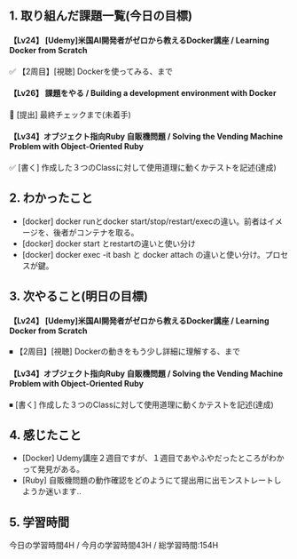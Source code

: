 ## 1. 取り組んだ課題一覧(今日の目標)  
#### 【Lv24】	[Udemy]米国AI開発者がゼロから教えるDocker講座 / Learning Docker from Scratch
✅ 【2周目】[視聴]  Dockerを使ってみる、まで

#### 【Lv26】 課題をやる / Building a development environment with Docker  
🔺 [提出] 最終チェックまで(未着手)

#### 【Lv34】オブジェクト指向Ruby 自販機問題 / Solving the Vending Machine Problem with Object-Oriented Ruby
✅  [書く] 作成した３つのClassに対して使用道理に動くかテストを記述(達成)

## 2. わかったこと  
- [docker] docker runとdocker start/stop/restart/execの違い。前者はイメージを、後者がコンテナを取る。
- [docker] docker start とrestartの違いと使い分け
- [docker] docker exec -it <container> bash と docker attach <container>の違いと使い分け。プロセスが鍵。
  
## 3. 次やること(明日の目標)  
#### 【Lv24】	[Udemy]米国AI開発者がゼロから教えるDocker講座 / Learning Docker from Scratch
⏹ 【2周目】[視聴]  Dockerの動きをもう少し詳細に理解する、まで

#### 【Lv34】オブジェクト指向Ruby 自販機問題 / Solving the Vending Machine Problem with Object-Oriented Ruby
⏹ [書く] 作成した３つのClassに対して使用道理に動くかテストを記述(達成)

## 4. 感じたこと
- [Docker] Udemy講座２週目ですが、１週目であやふやだったところがわかって発見がある。
- [Ruby] 自販機問題の動作確認をどのようにて提出用に出モンストレートしようか迷います..
  
## 5. 学習時間
今日の学習時間4H / 今月の学習時間43H / 総学習時間:154H
